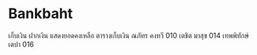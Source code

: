 # Bankbaht
เก็บเงิน ฝากเงิน แสดงยอดคงเหลือ ตารางเก็บเงิน
ณภัทร คงทวี 010
เตชิต มาสุข 014
เทพพิทักษ์ เตปา 016
